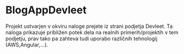 # BlogAppDevleet
Projekt ustvarjen v okviru naloge prejete iz strani podjetja Devleet. Ta naloga prikazuje približen potek dela na realnih primerih/projektih v tem podjetju, prav tako pa zahteva tudi uporabo različnih tehnologij (AWS,Angular,...).
